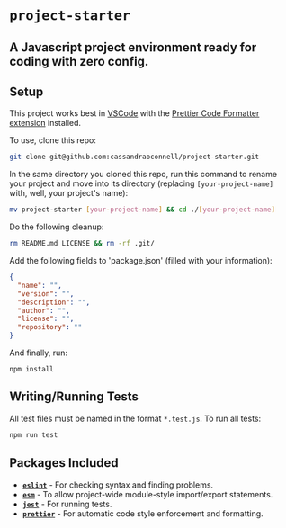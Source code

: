 # `project-starter`

## A Javascript project environment ready for coding with zero config.

## Setup

This project works best in [VSCode](https://code.visualstudio.com/) with the [Prettier Code Formatter extension](https://marketplace.visualstudio.com/items?itemName=esbenp.prettier-vscode) installed.

To use, clone this repo:

```bash
git clone git@github.com:cassandraoconnell/project-starter.git
```

In the same directory you cloned this repo, run this command to rename your project and move into its directory (replacing `[your-project-name]` with, well, your project's name):

```bash
mv project-starter [your-project-name] && cd ./[your-project-name]
```

Do the following cleanup:

```bash
rm README.md LICENSE && rm -rf .git/
```

Add the following fields to 'package.json' (filled with your information):

```json
{
  "name": "",
  "version": "",
  "description": "",
  "author": "",
  "license": "",
  "repository": ""
}
```

And finally, run:

```
npm install
```

## Writing/Running Tests

All test files must be named in the format `*.test.js`. To run all tests:

```bash
npm run test
```

## Packages Included

- [**`eslint`**](https://eslint.org/) - For checking syntax and finding problems.
- [**`esm`**](https://www.npmjs.com/package/esm) - To allow project-wide module-style import/export statements.
- [**`jest`**](https://jestjs.io/) - For running tests.
- [**`prettier`**](https://prettier.io/) - For automatic code style enforcement and formatting.
